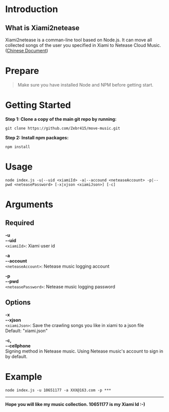 # Introduction 

## What is Xiami2netease
Xiami2netease is a comman-line tool based on Node.js. It can move all collected songs of the user you specified in Xiami to Netease Cloud Music. ([Chinese Document](README_cn.md))

# Prepare 

> Make sure you have installed Node and NPM before getting start.

# Getting Started 

**Step 1: Clone a copy of the main git repo by running:**

	git clone https://github.com/Zebr415/move-music.git
	
**Step 2: Install npm packages:**

	npm install

# Usage 

	node index.js -u|--uid <xiamiId> -a|--accound <neteaseAccount> -p|--pwd <neteasePassword> [-x|xjson <xiamiJson>] [-c]

# Arguments 

## Required 

**-u**<br/>
**--uid**<br/>
	`<xiamiId>`: Xiami user id

**-a**<br/>
**--account**<br/>
	`<neteaseAccount>`: Netease music logging account 

**-p**<br/>
**--pwd**<br/>
	`<neteasePassword>`: Netease music logging password

## Options 

**-x**<br/>
**--xjson**<br/>
	`<xiamiJson>`: Save the crawling songs you like in xiami to a json file<br/>
	Default: "xiami.json"
	
**-c,**<br/>
**--cellphone**<br/>
	Signing method in Netease music. Using Netease music's account to sign in by default.

# Example 

	node index.js -u 10651177 -a XXX@163.com -p ***
****	
**Hope you will like my music collection. 10651177 is my Xiami Id :-)**